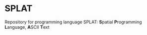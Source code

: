 # SPLAT
Repository for programming language SPLAT: **S**patial **P**rogramming **L**anguage, **A**SCII **T**ext
